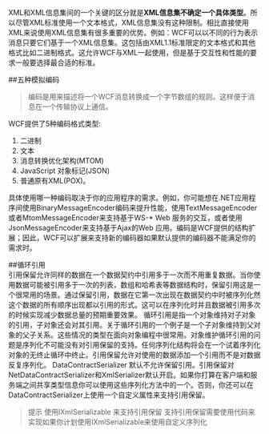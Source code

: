 ﻿XML和XML信息集间的一个关键的区分就是**XML信息集不确定一个具体类型**。所以尽管XML标准使用一个文本格式，XML信息集没有这种限制。相比直接使用XML来说使用XML信息集有很多重要的优势。例如：WCF可以以不同的行为表示消息只要它们基于一个XML信息集。这包括由XML1.1标准限定的文本格式和其他格式比如二进制格式。这允许WCF与XML一起使用，但是基于交互性和性能的要求一般要选择最合适的标准。

##五种模拟编码
 
>  编码是用来描述将一个WCF消息转换成一个字节数组的规则。这样便于消息在一个传输协议上通信。

WCF提供了5种编码格式类型:   
1. 二进制  
2. 文本  
3. 消息转换优化架构(MTOM)  
4. JavaScript 对象标记(JSON)  
5. 普通原有XML(POX)。
  
 具体使用哪一种编码取决于你的应用程序的需求。例如，你可能想在.NET应用程序间使用BinaryMessageEncoder编码来提升性能，使用TextMessageEncoder或者MtomMessageEncoder来支持基于WS-* Web 服务的交互，或者使用JsonMessageEncoder来支持基于Ajax的Web 应用。编码是WCF提供的结构扩展；因此，WCF可以扩展来支持新的编码器如果默认提供的编码器不能满足你的需求时。


##循环引用  
 引用保留允许同样的数据在一个数据契约中引用多于一次而不用重复数据。当你使用数据可能被引用多于一次的列表，数组和哈希表等数据结构时，保留引用这是一个很常用的场景。通过保留引用，数据在它第一次出现在数据契约中时被序列化然这个数据的所有顺序出现都以引用的形式。这可以在序列化时并且数据被引用多次的时候实现减少数据总量的预期重要效果。
  循环引用是指一个对象维持对子对象的引用，子对象还会对其引用。关于循环引用的一个例子是一个子对象维持到父对象的父子关系。这些情况的类型在面向对象编程中很常用。对象维护循环引用的问题是序列化不可能没有对引用保留的支持。任何序列化结构将会在一个试着序列化对象的无终止循环中终止。引用保留允许对使用的数据添加一个引用而不是对数据反复序列化。
  DataContractSerializer 默认不允许保留引用。引用保留对NetDataContractSerializer和XmlSerializer默认开启。如果你打算在客户端和服务端之间共享类型信息你可以使用这些序列化方法中的一个。否则，你还可以在DataContractSerializer上使用一个自定义属性来支持引用保留。

> 提示 使用IXmlSerializable 来支持引用保留
> 支持引用保留需要使用代码来实现如果你计划使用IXmlSerializable来使用自定义序列化


